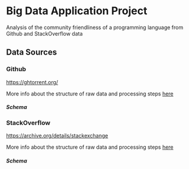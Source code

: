 # Big Data Application Project
Analysis of the community friendliness of a programming language from Github and StackOverflow data

## Data Sources

### Github
https://ghtorrent.org/

More info about the structure of raw data and processing steps [here](https://github.com/samarthtambad/big-data-application-project/blob/master/src/github/README.md)
##### Schema


### StackOverflow
https://archive.org/details/stackexchange

More info about the structure of raw data and processing steps [here](https://github.com/samarthtambad/big-data-application-project/blob/master/src/stackoverflow/README.md)
##### Schema
